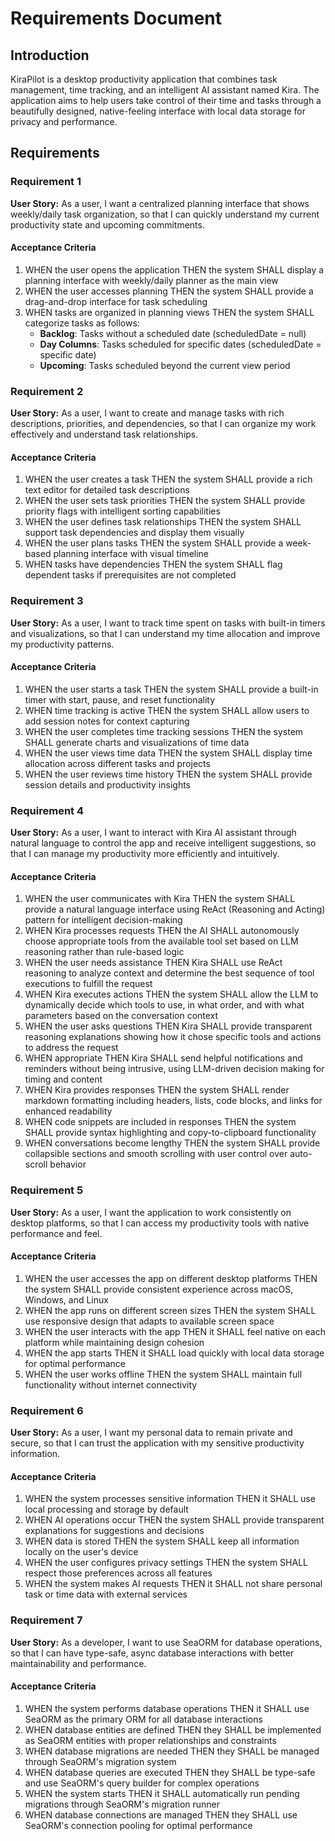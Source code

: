 # Requirements Document

## Introduction

KiraPilot is a desktop productivity application that combines task management, time tracking, and an intelligent AI assistant named Kira. The application aims to help users take control of their time and tasks through a beautifully designed, native-feeling interface with local data storage for privacy and performance.

## Requirements

### Requirement 1

**User Story:** As a user, I want a centralized planning interface that shows weekly/daily task organization, so that I can quickly understand my current productivity state and upcoming commitments.

#### Acceptance Criteria

1. WHEN the user opens the application THEN the system SHALL display a planning interface with weekly/daily planner as the main view
2. WHEN the user accesses planning THEN the system SHALL provide a drag-and-drop interface for task scheduling
3. WHEN tasks are organized in planning views THEN the system SHALL categorize tasks as follows:
   - **Backlog**: Tasks without a scheduled date (scheduledDate = null)
   - **Day Columns**: Tasks scheduled for specific dates (scheduledDate = specific date)
   - **Upcoming**: Tasks scheduled beyond the current view period

### Requirement 2

**User Story:** As a user, I want to create and manage tasks with rich descriptions, priorities, and dependencies, so that I can organize my work effectively and understand task relationships.

#### Acceptance Criteria

1. WHEN the user creates a task THEN the system SHALL provide a rich text editor for detailed task descriptions
2. WHEN the user sets task priorities THEN the system SHALL provide priority flags with intelligent sorting capabilities
3. WHEN the user defines task relationships THEN the system SHALL support task dependencies and display them visually
4. WHEN the user plans tasks THEN the system SHALL provide a week-based planning interface with visual timeline
5. WHEN tasks have dependencies THEN the system SHALL flag dependent tasks if prerequisites are not completed

### Requirement 3

**User Story:** As a user, I want to track time spent on tasks with built-in timers and visualizations, so that I can understand my time allocation and improve my productivity patterns.

#### Acceptance Criteria

1. WHEN the user starts a task THEN the system SHALL provide a built-in timer with start, pause, and reset functionality
2. WHEN time tracking is active THEN the system SHALL allow users to add session notes for context capturing
3. WHEN the user completes time tracking sessions THEN the system SHALL generate charts and visualizations of time data
4. WHEN the user views time data THEN the system SHALL display time allocation across different tasks and projects
5. WHEN the user reviews time history THEN the system SHALL provide session details and productivity insights

### Requirement 4

**User Story:** As a user, I want to interact with Kira AI assistant through natural language to control the app and receive intelligent suggestions, so that I can manage my productivity more efficiently and intuitively.

#### Acceptance Criteria

1. WHEN the user communicates with Kira THEN the system SHALL provide a natural language interface using ReAct (Reasoning and Acting) pattern for intelligent decision-making
2. WHEN Kira processes requests THEN the AI SHALL autonomously choose appropriate tools from the available tool set based on LLM reasoning rather than rule-based logic
3. WHEN the user needs assistance THEN Kira SHALL use ReAct reasoning to analyze context and determine the best sequence of tool executions to fulfill the request
4. WHEN Kira executes actions THEN the system SHALL allow the LLM to dynamically decide which tools to use, in what order, and with what parameters based on the conversation context
5. WHEN the user asks questions THEN Kira SHALL provide transparent reasoning explanations showing how it chose specific tools and actions to address the request
6. WHEN appropriate THEN Kira SHALL send helpful notifications and reminders without being intrusive, using LLM-driven decision making for timing and content
7. WHEN Kira provides responses THEN the system SHALL render markdown formatting including headers, lists, code blocks, and links for enhanced readability
8. WHEN code snippets are included in responses THEN the system SHALL provide syntax highlighting and copy-to-clipboard functionality
9. WHEN conversations become lengthy THEN the system SHALL provide collapsible sections and smooth scrolling with user control over auto-scroll behavior

### Requirement 5

**User Story:** As a user, I want the application to work consistently on desktop platforms, so that I can access my productivity tools with native performance and feel.

#### Acceptance Criteria

1. WHEN the user accesses the app on different desktop platforms THEN the system SHALL provide consistent experience across macOS, Windows, and Linux
2. WHEN the app runs on different screen sizes THEN the system SHALL use responsive design that adapts to available screen space
3. WHEN the user interacts with the app THEN it SHALL feel native on each platform while maintaining design cohesion
4. WHEN the app starts THEN it SHALL load quickly with local data storage for optimal performance
5. WHEN the user works offline THEN the system SHALL maintain full functionality without internet connectivity

### Requirement 6

**User Story:** As a user, I want my personal data to remain private and secure, so that I can trust the application with my sensitive productivity information.

#### Acceptance Criteria

1. WHEN the system processes sensitive information THEN it SHALL use local processing and storage by default
2. WHEN AI operations occur THEN the system SHALL provide transparent explanations for suggestions and decisions
3. WHEN data is stored THEN the system SHALL keep all information locally on the user's device
4. WHEN the user configures privacy settings THEN the system SHALL respect those preferences across all features
5. WHEN the system makes AI requests THEN it SHALL not share personal task or time data with external services

### Requirement 7

**User Story:** As a developer, I want to use SeaORM for database operations, so that I can have type-safe, async database interactions with better maintainability and performance.

#### Acceptance Criteria

1. WHEN the system performs database operations THEN it SHALL use SeaORM as the primary ORM for all database interactions
2. WHEN database entities are defined THEN they SHALL be implemented as SeaORM entities with proper relationships and constraints
3. WHEN database migrations are needed THEN they SHALL be managed through SeaORM's migration system
4. WHEN database queries are executed THEN they SHALL be type-safe and use SeaORM's query builder for complex operations
5. WHEN the system starts THEN it SHALL automatically run pending migrations through SeaORM's migration runner
6. WHEN database connections are managed THEN they SHALL use SeaORM's connection pooling for optimal performance
